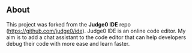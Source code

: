 ## About
This project was forked from the **Judge0 IDE** repo (https://github.com/judge0/ide). Judge0 IDE is an online code editor. My aim is to add a chat assistant to the code editor that can help developers debug their code with more ease and learn faster.
